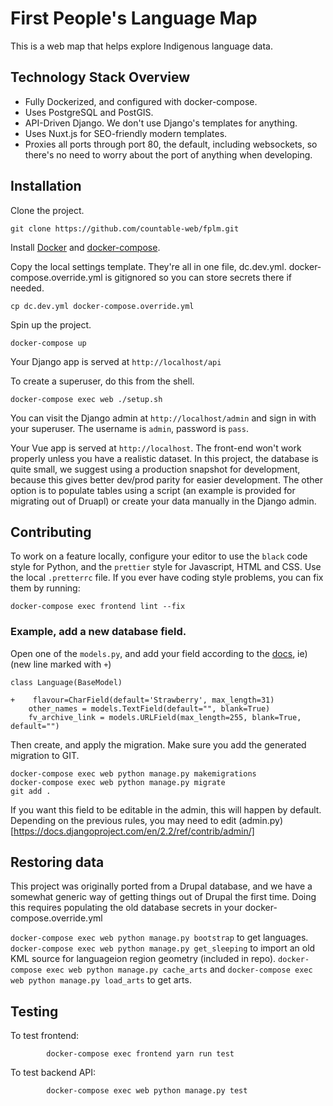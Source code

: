 # First People's Language Map

This is a web map that helps explore Indigenous language data.

## Technology Stack Overview

-   Fully Dockerized, and configured with docker-compose.
-   Uses PostgreSQL and PostGIS.
-   API-Driven Django. We don't use Django's templates for anything.
-   Uses Nuxt.js for SEO-friendly modern templates.
-   Proxies all ports through port 80, the default, including websockets, so there's no need to worry about the port of anything when developing.

## Installation

Clone the project.

```
git clone https://github.com/countable-web/fplm.git
```

Install [Docker](https://docs.docker.com/install/) and [docker-compose](https://docs.docker.com/compose/install/).

Copy the local settings template. They're all in one file, dc.dev.yml. docker-compose.override.yml is gitignored so you can store secrets there if needed.
```
cp dc.dev.yml docker-compose.override.yml
```

Spin up the project.

```
docker-compose up
```

Your Django app is served at `http://localhost/api`

To create a superuser, do this from the shell.

```
docker-compose exec web ./setup.sh
```

You can visit the Django admin at `http://localhost/admin` and sign in with your superuser. The username is `admin`, password is `pass`.

Your Vue app is served at `http://localhost`. The front-end won't work properly unless you have a realistic dataset. In this project, the database is quite small, we suggest using a production snapshot for development, because this gives better dev/prod parity for easier development. The other option is to populate tables using a script (an example is provided for migrating out of Druapl) or create your data manually in the Django admin.

## Contributing

To work on a feature locally, configure your editor to use the `black` code style for Python, and the `prettier` style for Javascript, HTML and CSS. Use the local `.pretterrc` file. If you ever have coding style problems, you can fix them by running:

```
docker-compose exec frontend lint --fix
```

### Example, add a new database field.

Open one of the `models.py`, and add your field according to the [docs](https://docs.djangoproject.com/en/2.2/topics/db/models/), ie) (new line marked with `+`)

```
class Language(BaseModel)

+    flavour=CharField(default='Strawberry', max_length=31)
    other_names = models.TextField(default="", blank=True)
    fv_archive_link = models.URLField(max_length=255, blank=True, default="")
```

Then create, and apply the migration. Make sure you add the generated migration to GIT.
```
docker-compose exec web python manage.py makemigrations
docker-compose exec web python manage.py migrate
git add .
```

If you want this field to be editable in the admin, this will happen by default. Depending on the previous rules, you may need to edit (admin.py)[https://docs.djangoproject.com/en/2.2/ref/contrib/admin/]


## Restoring data

This project was originally ported from a Drupal database, and we have a somewhat generic way of getting things out of Drupal the first time. Doing this requires populating the old database secrets in your docker-compose.override.yml

`docker-compose exec web python manage.py bootstrap` to get languages.
`docker-compose exec web python manage.py get_sleeping` to import an old KML source for languageion region geometry (included in repo).
`docker-compose exec web python manage.py cache_arts` and `docker-compose exec web python manage.py load_arts` to get arts.


## Testing

To test frontend:
```
        docker-compose exec frontend yarn run test
```

To test backend API:
```
        docker-compose exec web python manage.py test
```


